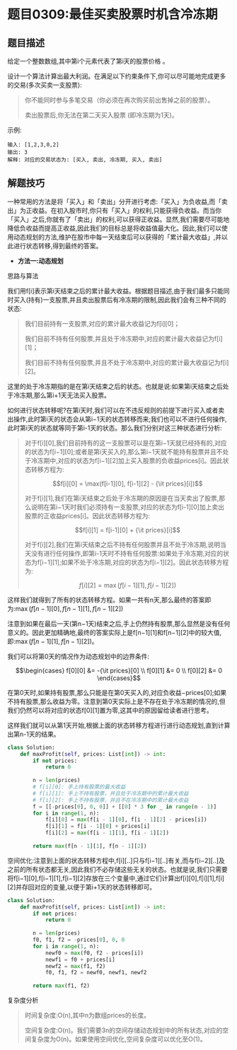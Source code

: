# 题目0309:最佳买卖股票时机含冷冻期

## 题目描述

给定一个整数数组,其中第i个元素代表了第i天的股票价格 。​

设计一个算法计算出最大利润。在满足以下约束条件下,你可以尽可能地完成更多的交易(多次买卖一支股票):

> 你不能同时参与多笔交易（你必须在再次购买前出售掉之前的股票）。
> 
> 卖出股票后,你无法在第二天买入股票 (即冷冻期为1天)。

示例:

```
输入: [1,2,3,0,2]
输出: 3 
解释: 对应的交易状态为: [买入, 卖出, 冷冻期, 买入, 卖出]
```

## 解题技巧


一种常用的方法是将「买入」和「卖出」分开进行考虑:「买入」为负收益,而「卖出」为正收益。在初入股市时,你只有「买入」的权利,只能获得负收益。而当你「买入」之后,你就有了「卖出」的权利,可以获得正收益。显然,我们需要尽可能地降低负收益而提高正收益,因此我们的目标总是将收益值最大化。因此,我们可以使用动态规划的方法,维护在股市中每一天结束后可以获得的「累计最大收益」,并以此进行状态转移,得到最终的答案。

* **方法一:动态规划**

思路与算法

我们用f[i]表示第i天结束之后的累计最大收益。根据题目描述,由于我们最多只能同时买入(持有)一支股票,并且卖出股票后有冷冻期的限制,因此我们会有三种不同的状态:

> 我们目前持有一支股票,对应的累计最大收益记为f[i][0]；
> 
> 我们目前不持有任何股票,并且处于冷冻期中,对应的累计最大收益记为f[i][1]；
> 
> 我们目前不持有任何股票,并且不处于冷冻期中,对应的累计最大收益记为f[i][2]。

这里的处于冷冻期指的是在第i天结束之后的状态。也就是说:如果第i天结束之后处于冷冻期,那么第i+1天无法买入股票。

如何进行状态转移呢?在第i天时,我们可以在不违反规则的前提下进行买入或者卖出操作,此时第i天的状态会从第i−1天的状态转移而来;我们也可以不进行任何操作,此时第i天的状态就等同于第i-1天的状态。那么我们分别对这三种状态进行分析:

> 对于f[i][0],我们目前持有的这一支股票可以是在第i−1天就已经持有的,对应的状态为f[i−1][0];或者是第i天买入的,那么第i−1天就不能持有股票并且不处于冷冻期中,对应的状态为f[i−1][2]加上买入股票的负收益prices[i]。因此状态转移方程为:
> 
> $$f[i][0] = \max(f[i-1][0], f[i-1][2] - {\it prices}[i])$$
> 
> 对于f[i][1],我们在第i天结束之后处于冷冻期的原因是在当天卖出了股票,那么说明在第i−1天时我们必须持有一支股票,对应的状态为f[i-1][0]加上卖出股票的正收益prices[i]。因此状态转移方程为:
> 
> $$f[i][1] = f[i-1][0] + {\it prices}[i]$$
> 
> 对于f[i][2],我们在第i天结束之后不持有任何股票并且不处于冷冻期,说明当天没有进行任何操作,即第i-1天时不持有任何股票:如果处于冷冻期,对应的状态为f[i−1][1];如果不处于冷冻期,对应的状态为f[i−1][2]。因此状态转移方程为:
> 
> $$f[i][2] = \max(f[i-1][1], f[i-1][2])$$

这样我们就得到了所有的状态转移方程。如果一共有n天,那么最终的答案即为:$\max(f[n-1][0], f[n-1][1], f[n-1][2])$

注意到如果在最后一天(第n−1天)结束之后,手上仍然持有股票,那么显然是没有任何意义的。因此更加精确地,最终的答案实际上是f[n−1][1]和f[n−1][2]中的较大值,即:$\max(f[n-1][1], f[n-1][2])$。

我们可以将第0天的情况作为动态规划中的边界条件:

$$\begin{cases} f[0][0] &= -{\it prices}[0] \\ f[0][1] &= 0 \\ f[0][2] &= 0 \end{cases}$$

在第0天时,如果持有股票,那么只能是在第0天买入的,对应负收益−prices[0];如果不持有股票,那么收益为零。注意到第0天实际上是不存在处于冷冻期的情况的,但我们仍然可以将对应的状态f[0][1]置为零,这其中的原因留给读者进行思考。

这样我们就可以从第1天开始,根据上面的状态转移方程进行进行动态规划,直到计算出第n-1天的结果。

```python
class Solution:
    def maxProfit(self, prices: List[int]) -> int:
        if not prices:
            return 0
        
        n = len(prices)
        # f[i][0]: 手上持有股票的最大收益
        # f[i][1]: 手上不持有股票，并且处于冷冻期中的累计最大收益
        # f[i][2]: 手上不持有股票，并且不在冷冻期中的累计最大收益
        f = [[-prices[0], 0, 0]] + [[0] * 3 for _ in range(n - 1)]
        for i in range(1, n):
            f[i][0] = max(f[i - 1][0], f[i - 1][2] - prices[i])
            f[i][1] = f[i - 1][0] + prices[i]
            f[i][2] = max(f[i - 1][1], f[i - 1][2])
        
        return max(f[n - 1][1], f[n - 1][2])
```

空间优化:注意到上面的状态转移方程中,f[i][..]只与f[i−1][..]有关,而与f[i−2][..]及之前的所有状态都无关,因此我们不必存储这些无关的状态。也就是说,我们只需要将f[i−1][0],f[i−1][1],f[i−1][2]存放在三个变量中,通过它们计算出f[i][0],f[i][1],f[i][2]并存回对应的变量,以便于第i+1天的状态转移即可。

```python
class Solution:
    def maxProfit(self, prices: List[int]) -> int:
        if not prices:
            return 0
        
        n = len(prices)
        f0, f1, f2 = -prices[0], 0, 0
        for i in range(1, n):
            newf0 = max(f0, f2 - prices[i])
            newf1 = f0 + prices[i]
            newf2 = max(f1, f2)
            f0, f1, f2 = newf0, newf1, newf2
        
        return max(f1, f2)
```

复杂度分析

> 时间复杂度:O(n),其中n为数组prices的长度。
> 
> 空间复杂度:O(n)。我们需要3n的空间存储动态规划中的所有状态,对应的空间复杂度为O(n)。如果使用空间优化,空间复杂度可以优化至O(1)。
